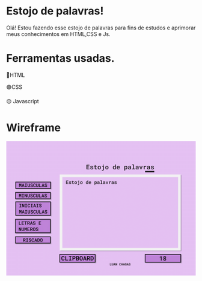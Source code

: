 # Estojo de palavras!


  Olá! Estou fazendo esse estojo de palavras para fins de estudos e aprimorar meus conhecimentos em HTML,CSS e Js.

# Ferramentas usadas.

 :red_circle:HTML
 
 :purple_circle:CSS
 
 :yellow_circle: Javascript
 
 # Wireframe
 
 ![](https://github.com/LuanChagas/estojo-de-palavras/blob/main/ESTOJO%20DE%20PALAVRAS-1.png)
